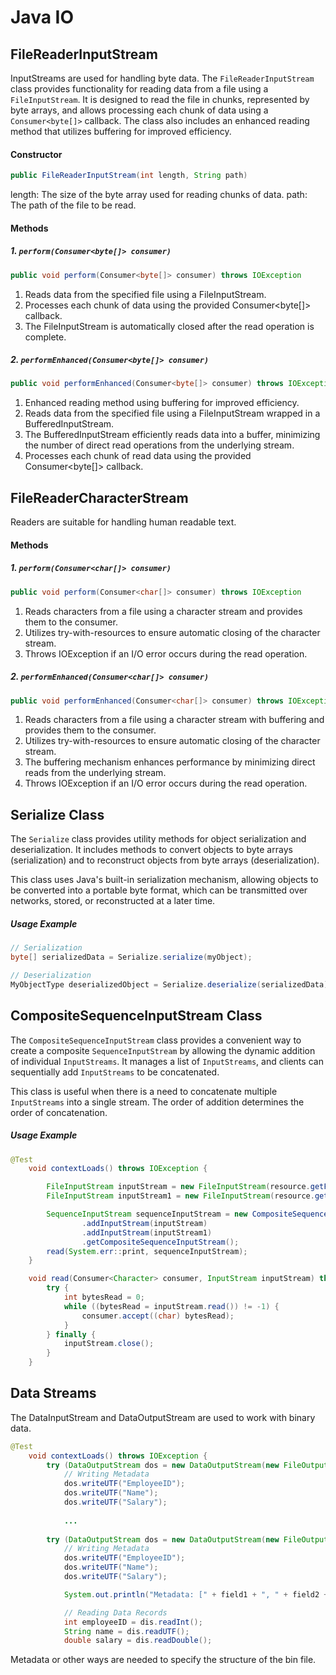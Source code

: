 # Java IO

## FileReaderInputStream

InputStreams are used for handling byte data.
The `FileReaderInputStream` class provides functionality for reading data from a file using a `FileInputStream`. It is designed to read the file in chunks, represented by byte arrays, and allows processing each chunk of data using a `Consumer<byte[]>` callback. The class also includes an enhanced reading method that utilizes buffering for improved efficiency.

#### Constructor
```java
public FileReaderInputStream(int length, String path)
```
length: The size of the byte array used for reading chunks of data.
path: The path of the file to be read.

#### Methods

##### 1. `perform(Consumer<byte[]> consumer)`
```java
public void perform(Consumer<byte[]> consumer) throws IOException
```
1. Reads data from the specified file using a FileInputStream.
2. Processes each chunk of data using the provided Consumer<byte[]> callback.
3. The FileInputStream is automatically closed after the read operation is complete.

##### 2. `performEnhanced(Consumer<byte[]> consumer)`
```java
public void performEnhanced(Consumer<byte[]> consumer) throws IOException
```
1. Enhanced reading method using buffering for improved efficiency.
2. Reads data from the specified file using a FileInputStream wrapped in a BufferedInputStream.
3. The BufferedInputStream efficiently reads data into a buffer, minimizing the number of direct read operations from the underlying stream.
4. Processes each chunk of read data using the provided Consumer<byte[]> callback.

## FileReaderCharacterStream

Readers are suitable for handling human readable text.

#### Methods

##### 1. `perform(Consumer<char[]> consumer)`
```java
public void perform(Consumer<char[]> consumer) throws IOException
```
1. Reads characters from a file using a character stream and provides them to the consumer.
2. Utilizes try-with-resources to ensure automatic closing of the character stream.
3. Throws IOException if an I/O error occurs during the read operation.

##### 2. `performEnhanced(Consumer<char[]> consumer)`
```java
public void performEnhanced(Consumer<char[]> consumer) throws IOException
```

1. Reads characters from a file using a character stream with buffering and provides them to the consumer.
2. Utilizes try-with-resources to ensure automatic closing of the character stream.
3. The buffering mechanism enhances performance by minimizing direct reads from the underlying stream.
4. Throws IOException if an I/O error occurs during the read operation.

## Serialize Class

The `Serialize` class provides utility methods for object serialization and deserialization. It includes methods to convert objects to byte arrays (serialization) and to reconstruct objects from byte arrays (deserialization).

This class uses Java's built-in serialization mechanism, allowing objects to be converted into a portable byte format, which can be transmitted over networks, stored, or reconstructed at a later time.

##### Usage Example

```java
// Serialization
byte[] serializedData = Serialize.serialize(myObject);

// Deserialization
MyObjectType deserializedObject = Serialize.deserialize(serializedData);
```

## CompositeSequenceInputStream Class

The `CompositeSequenceInputStream` class provides a convenient way to create a composite `SequenceInputStream` by allowing the dynamic addition of individual `InputStreams`. It manages a list of `InputStreams`, and clients can sequentially add `InputStreams` to be concatenated.

This class is useful when there is a need to concatenate multiple `InputStreams` into a single stream. The order of addition determines the order of concatenation.

##### Usage Example

```java
@Test
    void contextLoads() throws IOException {

        FileInputStream inputStream = new FileInputStream(resource.getFile().getPath());
        FileInputStream inputStream1 = new FileInputStream(resource.getFile().getPath());

        SequenceInputStream sequenceInputStream = new CompositeSequenceInputStream()
                .addInputStream(inputStream)
                .addInputStream(inputStream1)
                .getCompositeSequenceInputStream();
        read(System.err::print, sequenceInputStream);
    }

    void read(Consumer<Character> consumer, InputStream inputStream) throws IOException {
        try {
            int bytesRead = 0;
            while ((bytesRead = inputStream.read()) != -1) {
                consumer.accept((char) bytesRead);
            }
        } finally {
            inputStream.close();
        }
    }
```

## Data Streams
The DataInputStream and DataOutputStream are used to work with binary data. 

```java
@Test
    void contextLoads() throws IOException {
        try (DataOutputStream dos = new DataOutputStream(new FileOutputStream("data.bin"))) {
            // Writing Metadata
            dos.writeUTF("EmployeeID");
            dos.writeUTF("Name");
            dos.writeUTF("Salary");
            
            ...
            
        try (DataOutputStream dos = new DataOutputStream(new FileOutputStream("data.bin"))) {
            // Writing Metadata
            dos.writeUTF("EmployeeID");
            dos.writeUTF("Name");
            dos.writeUTF("Salary");

            System.out.println("Metadata: [" + field1 + ", " + field2 + ", " + field3 + "]");

            // Reading Data Records
            int employeeID = dis.readInt();
            String name = dis.readUTF();
            double salary = dis.readDouble();
```

Metadata or other ways are needed to specify the structure of the bin file.